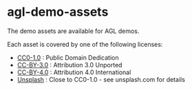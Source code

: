 # agl-demo-assets

The demo assets are available for AGL demos.

Each asset is covered by one of the following licenses:
* [CC0-1.0]         : Public Domain Dedication
* [CC-BY-3.0]       : Attribution 3.0 Unported
* [CC-BY-4.0]       : Attribution 4.0 International
* [Unsplash]        : Close to CC0-1.0 - see unsplash.com for details

[CC0-1.0]:https://creativecommons.org/publicdomain/zero/1.0/
[CC-BY-3.0]:https://creativecommons.org/licenses/by/3.0/
[CC-BY-4.0]:https://creativecommons.org/licenses/by/4.0/
[Unsplash]:https://unsplash.com/license

